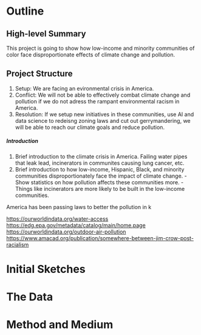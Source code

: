 # Outline
## High-level Summary
This project is going to show how low-income and minority communities of color face disproportionate effects of climate change and pollution.

## Project Structure
  1. Setup: We are facing an evironmental crisis in America. 
  2. Conflict: We will not be able to effectively combat climate change and pollution if we do not adress the rampant environmental racism in America.
  3. Resolution: If we setup new initiatives in these communities, use AI and data science to redeisng zoning laws and cut out gerrymandering, we will be able to reach our climate goals and reduce pollution.

##### Introduction
  1. Brief introduction to the climate crisis in America. Failing water pipes that leak lead, incinerators in communites causing lung cancer, etc.
  2. Brief introduction to how low-income, Hispanic, Black, and minority communities disproportionately face the impact of climate change.
    - Show statistics on how pollution affects these communities more.
    - Things like incinerators are more likely to be built in the low-income communities. 

America has been passing laws to better the pollution in k

https://ourworldindata.org/water-access
https://edg.epa.gov/metadata/catalog/main/home.page
https://ourworldindata.org/outdoor-air-pollution
https://www.amacad.org/publication/somewhere-between-jim-crow-post-racialism


# Initial Sketches

# The Data
# Method and Medium
